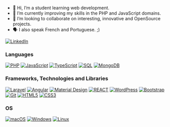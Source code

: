 - 👋 Hi, I’m a student learning web development.
- 🌱 I’m currently improving my skills in the PHP and JavaScript domains.
- 💞️ I’m looking to collaborate on interesting, innovative and OpenSource projects.
- 🗣 I also speak French and Portuguese. ;)

<a href="https://www.linkedin.com/in/pablogng">
  <img src="https://img.shields.io/badge/LinkedIn-blue?style=flat-square&logo=linkedin" alt="LinkedIn">
</a>


### Languages
[![PHP](https://img.shields.io/badge/PHP-black?style=plastic&logo=php)](https://github.com/pgng08)
[![JavaScript](https://img.shields.io/badge/JavaScript-black?style=plastic&logo=JavaScript)](https://github.com/pgng08)
[![TypeScript](https://img.shields.io/badge/TypeScript-black?style=plastic&logo=TypeScript)](https://github.com/pgng08)
[![SQL](https://img.shields.io/badge/SQL-black?style=plastic&logo=mysql)](https://github.com/pgng08)
[![MongoDB](https://img.shields.io/badge/MongoDB-black?style=plastic&logo=MongoDB)](https://github.com/pgng08)


### Frameworks, Technologies and Libraries
[![Laravel](https://img.shields.io/badge/Laravel-black?style=plastic&logo=laravel)](https://github.com/pgng08)
[![Angular](https://img.shields.io/badge/Angular-black?style=plastic&logo=angular)](https://github.com/pgng08)
[![Material Design](https://img.shields.io/badge/MaterialDesign-black?style=plastic&logo=materialdesign)](https://github.com/pgng08)
[![REACT](https://img.shields.io/badge/REACT-black?style=plastic&logo=react)](https://github.com/pgng08)
[![WordPress](https://img.shields.io/badge/WordPress-black?style=plastic&logo=WordPress)](https://github.com/pgng08)
[![Bootstrap](https://img.shields.io/badge/Bootstrap-black?style=plastic&logo=bootstrap)](https://github.com/pgng08)
[![Git](https://img.shields.io/badge/Git-black?style=plastic&logo=Git)](https://github.com/pgng08)
[![HTML5](https://img.shields.io/badge/HTML5-black?style=plastic&logo=html5)](https://github.com/pgng08)
[![CSS3](https://img.shields.io/badge/CSS3-black?style=plastic&logo=css3)](https://github.com/pgng08)

### OS
[![macOS](https://img.shields.io/badge/macOS-black?style=plastic&logo=apple)](https://github.com/pgng08)
[![Windows](https://img.shields.io/badge/Windows-black?style=plastic&logo=Windows)](https://github.com/pgng08)
[![Linux](https://img.shields.io/badge/Linux-black?style=plastic&logo=Linux)](https://github.com/pgng08)


<!---
- 👀 I’m interested in Programmation.
- 📫 How to reach me ...

pgng08/pgng08 is a ✨ special ✨ repository because its `README.md` (this file) appears on your GitHub profile.
You can click the Preview link to take a look at your changes.
--->
